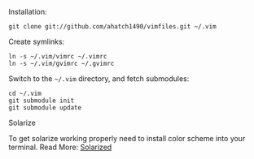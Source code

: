 Installation:

    git clone git://github.com/ahatch1490/vimfiles.git ~/.vim
    
Create symlinks:
    
    ln -s ~/.vim/vimrc ~/.vimrc
    ln -s ~/.vim/gvimrc ~/.gvimrc
            
Switch to the `~/.vim` directory, and fetch submodules:
            
    cd ~/.vim
    git submodule init
    git submodule update

Solarize 
  
  To get solarize working properly need to install color scheme into your terminal.
  Read More: [Solarized](http://ethanschoonover.com/solarized)

